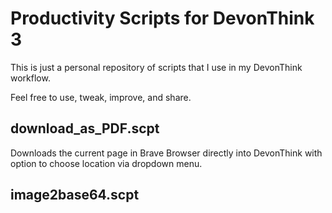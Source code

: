 # Productivity Scripts for DevonThink 3

This is just a personal repository of scripts that I use in my DevonThink workflow.

Feel free to use, tweak, improve, and share. 

## download_as_PDF.scpt
Downloads the current page in Brave Browser directly into DevonThink with option to choose location via dropdown menu.

## image2base64.scpt
